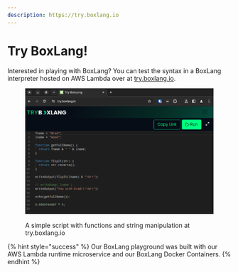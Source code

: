 ```yaml
---
description: https://try.boxlang.io
---
```


# Try BoxLang!

Interested in playing with BoxLang? You can test the syntax in a BoxLang interpreter hosted on AWS Lambda over at [try.boxlang.io](https://try.boxlang.io/).



<figure><img src="try-boxlang.png" alt=""><figcaption><p>A simple script with functions and string manipulation at try.boxlang.io</p></figcaption></figure>

{% hint style="success" %}
Our BoxLang playground was built with our AWS Lambda runtime microservice and our BoxLang Docker Containers.
{% endhint %}

